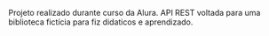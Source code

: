 Projeto realizado durante curso da Alura.
API REST voltada para uma biblioteca fictícia para fiz didaticos e aprendizado.
